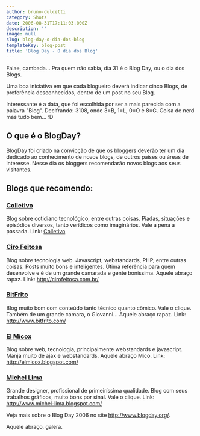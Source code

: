 ```yaml
---
author: bruno-dulcetti
category: Shots
date: 2006-08-31T17:11:03.000Z
description: ''
image: null
slug: blog-day-o-dia-dos-blog
templateKey: blog-post
title: 'Blog Day - O dia dos Blog'
---
```


Falae, cambada... Pra quem não sabia, dia 31 é o Blog Day, ou o dia dos Blogs.

Uma boa iniciativa em que cada blogueiro deverá indicar cinco Blogs, de preferência desconhecidos, dentro de um post no seu Blog.

Interessante é a data, que foi escolhida por ser a mais parecida com a palavra "Blog". Decifrando: 3108, onde 3=B, 1=L, 0=O e 8=G. Coisa de nerd mas tudo bem... :D

## O que é o BlogDay?

BlogDay foi criado na convicção de que os bloggers deverão ter um dia dedicado ao conhecimento de novos blogs, de outros países ou áreas de interesse. Nesse dia os bloggers recomendarão novos blogs aos seus visitantes.

## Blogs que recomendo:

### <a href="http://colletivo.blogspot.com/">Colletivo</a>

Blog sobre cotidiano tecnológico, entre outras coisas. Piadas, situações e episódios diversos, tanto verídicos como imaginários. Vale a pena a passada.
Link: <a href="http://colletivo.blogspot.com/">Colletivo</a>

### <a href="http://cirofeitosa.com.br/">Ciro Feitosa</a>

Blog sobre tecnologia web. Javascript, webstandards, PHP, entre outras coisas. Posts muito bons e inteligentes. Útima referência para quem desenvolve e é de um grande camarada e gente boníssima. Aquele abraço rapaz.
Link: <a href="http://cirofeitosa.com.br/">http://cirofeitosa.com.br/</a>

### <a href="http://www.bitfrito.com/">BitFrito</a>

Blog muito bom com conteúdo tanto técnico quanto cômico. Vale o clique. Também de um grande camara, o Giovanni... Aquele abraço rapaz.
Link: <a href="http://www.bitfrito.com/">http://www.bitfrito.com/</a>

### <a href="http://elmicox.blogspot.com/">El Micox</a>

Blog sobre web, tecnologia, principalmente webstandards e javascript. Manja muito de ajax e webstandards. Aquele abraço Mico.
Link: <a href="http://elmicox.blogspot.com/">http://elmicox.blogspot.com/</a>

### <a href="http://www.michel-lima.blogspot.com/">Michel Lima</a>

Grande designer, profissional de primeiríssima qualidade. Blog com seus trabalhos gráficos, muito bons por sinal. Vale o clique.
Link: <a href="http://www.michel-lima.blogspot.com/">http://www.michel-lima.blogspot.com/</a>

Veja mais sobre o Blog Day 2006 no site <a href="http://www.blogday.org/">http://www.blogday.org/</a>.

Aquele abraço, galera.
